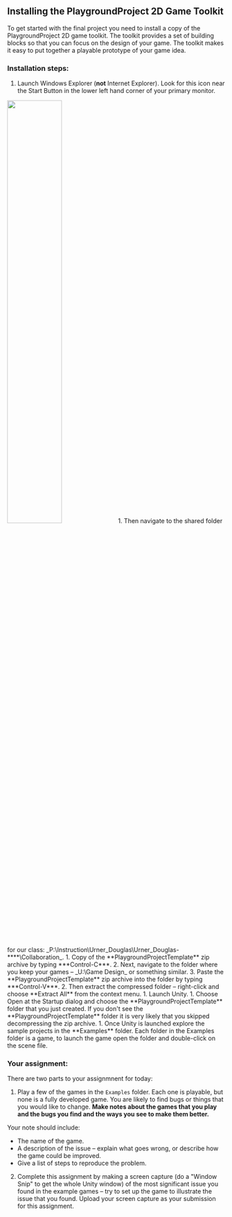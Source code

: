 ## Installing the PlaygroundProject 2D Game Toolkit

To get started with the final project you need to install a copy of the PlaygroundProject 2D game toolkit. The toolkit provides a set of building blocks so that you can focus on the design of your game. The toolkit makes it easy to put together a playable prototype of your game idea.

### Installation steps:

1. Launch Windows Explorer (**not** Internet Explorer). Look for this icon near the Start Button in the lower left hand corner of your primary monitor.
<img src="" width="50%">
1. Then navigate to the shared folder for our class: _P:\Instruction\Urner_Douglas\Urner_Douglas-**<our block #>**\Collaboration_.
1. Copy of the **PlaygroundProjectTemplate** zip archive by typing ***Control-C***.
2. Next, navigate to the folder where you keep your games – _U:\Game Design_ or something similar.
3. Paste the **PlaygroundProjectTemplate** zip archive into the folder by typing ***Control-V***.
2. Then extract the compressed folder – right-click and choose **Extract All** from the context menu.
1. Launch Unity.
1. Choose Open at the Startup dialog and choose the **PlaygroundProjectTemplate** folder that you just created. If you don't see the **PlaygroundProjectTemplate** folder it is very likely that you skipped decompressing the zip archive.
1. Once Unity is launched explore the sample projects in the **Examples** folder. Each folder in the Examples folder is a game, to launch the game open the folder and double-click on the scene file.

### Your assignment:

There are two parts to your assignmnent for today:

1. Play a few of the games in the `Examples` folder. Each one is playable, but none is a fully developed game. You are likely to find bugs or things that you would like to change. **Make notes about the games that you play and the bugs you find and the ways you see to make them better.**

  Your note should include:
  * The name of the game.
  * A description of the issue – explain what goes wrong, or describe how  the game could be improved.
  * Give a list of steps to reproduce the problem.

2. Complete this assignment by making a screen capture (do a "Window Snip" to get the whole Unity window) of the most significant issue you found in the example games – try to set up the game to illustrate the issue that you found. Upload your screen capture as your submission for this assignment.
